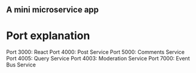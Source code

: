 ## A mini microservice app

# Port explanation
Port 3000: React
Port 4000: Post Service
Port 5000: Comments Service
Port 4005: Query Service
Port 4003: Moderation Service
Port 7000: Event Bus Service